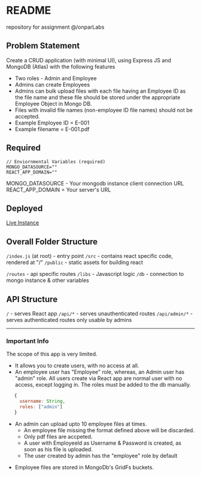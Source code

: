 # README

repository for assignment @/onparLabs

## Problem Statement

Create a CRUD application (with minimal UI), using Express JS and MongoDB (Atlas) with the following features 
  - Two roles - Admin and Employee
  - Admins can create Employees
  - Admins can bulk upload files with each file having an Employee ID as the file name and these file should be stored under the appropriate Employee Object in Mongo DB.
  - Files with invalid file names (non-employee ID file names) should not be accepted.
  - Example Employee ID = E-001
  - Example filename = E-001.pdf

## Required

```.env
// Enviornmental Variables (required)
MONGO_DATASOURCE=""
REACT_APP_DOMAIN=""
```

MONGO_DATASOURCE - Your mongodb instance client connection URL
REACT_APP_DOMAIN = Your server's URL


## Deployed 
[Live Instance](https://onparx.herokuapp.com)

## Overall Folder Structure

`/index.js` (at root) - entry point
`/src` - contains react specific code, rendered at "/"
`/public` - static assets for building react

`/routes` - api specific routes
`/libs` - Javascript logic 
`/db` - connection to mongo instance & other variables

## API Structure

`/` - serves React app
`/api/*` - serves unauthenticated routes
`/api/admin/*` - serves authenticated routes only usable by admins

----
### Important Info
The scope of this app is very limited. 

- It allows you to create users, with no access at all. 
- An employee user has "Employee" role, whereas, an Admin user has "admin" role. All users create via React app are normal user with no access, except logging in. The roles must be added to the db manually. 

```js
   {
     username: String, 
     roles: ["admin"]
   }
```

- An admin can upload upto 10 employee files at times. 
  - An employee file missing the format defined above will be discarded. 
  - Only pdf files are accpeted.
  - A user with EmployeeId as Username & Password is created, as soon as his file is uploaded. 
  - The user created by admin has the "employee" role by default

* Employee files are stored in MongoDb's GridFs buckets.